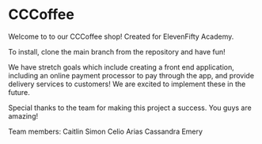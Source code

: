 # CCCoffee

Welcome to to our CCCoffee shop! Created for ElevenFifty Academy.

To install, clone the main branch from the repository and have fun!

We have stretch goals which include creating a front end application, including an online payment processor to pay through the app, and provide delivery services to customers! We are excited to implement these in the future.

Special thanks to the team for making this project a success. You guys are amazing!

Team members: Caitlin Simon Celio Arias Cassandra Emery
